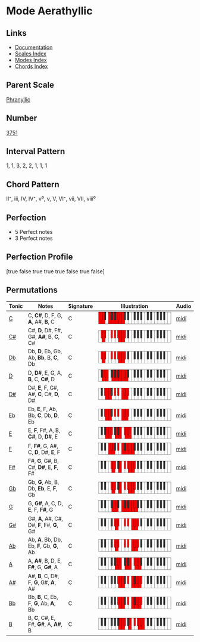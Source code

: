 # Mode Aerathyllic

## Links

- [Documentation](index.md)
- [Scales Index](Scales.md)
- [Modes Index](Modes.md)
- [Chords Index](Chords.md)

## Parent Scale

[Phranyllic](ScalePhranyllic.md)

## Number

[3751](https://ianring.com/musictheory/scales/3751)

## Interval Pattern

1, 1, 3, 2, 2, 1, 1, 1

## Chord Pattern

II⁺, iii, IV, IV⁺, v⁰, v, V, VI⁺, vii, VII, viii⁰

## Perfection

- 5 Perfect notes
- 3 Perfect notes

## Perfection Profile

[true false true true true false true false]

## Permutations

| Tonic | Notes | Signature | Illustration | Audio |
|-------|-------|-----------|--------------|-------|
| [C](ModeCNaturalAerathyllic.md) | C, **C#**, D, F, G, **A**, A#, **B**, C | C | ![CNaturalAerathyllic](ModeCNaturalAerathyllic.png) | [midi](https://github.com/edipermadi/music/blob/main/docs/ModeCNaturalAerathyllic.mid?raw=true) |
| [C#](ModeCSharpAerathyllic.md) | C#, **D**, D#, F#, G#, **A#**, B, **C**, C# | C | ![CSharpAerathyllic](ModeCSharpAerathyllic.png) | [midi](https://github.com/edipermadi/music/blob/main/docs/ModeCSharpAerathyllic.mid?raw=true) |
| [Db](ModeDFlatAerathyllic.md) | Db, **D**, Eb, Gb, Ab, **Bb**, B, **C**, Db | C | ![DFlatAerathyllic](ModeDFlatAerathyllic.png) | [midi](https://github.com/edipermadi/music/blob/main/docs/ModeDFlatAerathyllic.mid?raw=true) |
| [D](ModeDNaturalAerathyllic.md) | D, **D#**, E, G, A, **B**, C, **C#**, D | C | ![DNaturalAerathyllic](ModeDNaturalAerathyllic.png) | [midi](https://github.com/edipermadi/music/blob/main/docs/ModeDNaturalAerathyllic.mid?raw=true) |
| [D#](ModeDSharpAerathyllic.md) | D#, **E**, F, G#, A#, **C**, C#, **D**, D# | C | ![DSharpAerathyllic](ModeDSharpAerathyllic.png) | [midi](https://github.com/edipermadi/music/blob/main/docs/ModeDSharpAerathyllic.mid?raw=true) |
| [Eb](ModeEFlatAerathyllic.md) | Eb, **E**, F, Ab, Bb, **C**, Db, **D**, Eb | C | ![EFlatAerathyllic](ModeEFlatAerathyllic.png) | [midi](https://github.com/edipermadi/music/blob/main/docs/ModeEFlatAerathyllic.mid?raw=true) |
| [E](ModeENaturalAerathyllic.md) | E, **F**, F#, A, B, **C#**, D, **D#**, E | C | ![ENaturalAerathyllic](ModeENaturalAerathyllic.png) | [midi](https://github.com/edipermadi/music/blob/main/docs/ModeENaturalAerathyllic.mid?raw=true) |
| [F](ModeFNaturalAerathyllic.md) | F, **F#**, G, A#, C, **D**, D#, **E**, F | C | ![FNaturalAerathyllic](ModeFNaturalAerathyllic.png) | [midi](https://github.com/edipermadi/music/blob/main/docs/ModeFNaturalAerathyllic.mid?raw=true) |
| [F#](ModeFSharpAerathyllic.md) | F#, **G**, G#, B, C#, **D#**, E, **F**, F# | C | ![FSharpAerathyllic](ModeFSharpAerathyllic.png) | [midi](https://github.com/edipermadi/music/blob/main/docs/ModeFSharpAerathyllic.mid?raw=true) |
| [Gb](ModeGFlatAerathyllic.md) | Gb, **G**, Ab, B, Db, **Eb**, E, **F**, Gb | C | ![GFlatAerathyllic](ModeGFlatAerathyllic.png) | [midi](https://github.com/edipermadi/music/blob/main/docs/ModeGFlatAerathyllic.mid?raw=true) |
| [G](ModeGNaturalAerathyllic.md) | G, **G#**, A, C, D, **E**, F, **F#**, G | C | ![GNaturalAerathyllic](ModeGNaturalAerathyllic.png) | [midi](https://github.com/edipermadi/music/blob/main/docs/ModeGNaturalAerathyllic.mid?raw=true) |
| [G#](ModeGSharpAerathyllic.md) | G#, **A**, A#, C#, D#, **F**, F#, **G**, G# | C | ![GSharpAerathyllic](ModeGSharpAerathyllic.png) | [midi](https://github.com/edipermadi/music/blob/main/docs/ModeGSharpAerathyllic.mid?raw=true) |
| [Ab](ModeAFlatAerathyllic.md) | Ab, **A**, Bb, Db, Eb, **F**, Gb, **G**, Ab | C | ![AFlatAerathyllic](ModeAFlatAerathyllic.png) | [midi](https://github.com/edipermadi/music/blob/main/docs/ModeAFlatAerathyllic.mid?raw=true) |
| [A](ModeANaturalAerathyllic.md) | A, **A#**, B, D, E, **F#**, G, **G#**, A | C | ![ANaturalAerathyllic](ModeANaturalAerathyllic.png) | [midi](https://github.com/edipermadi/music/blob/main/docs/ModeANaturalAerathyllic.mid?raw=true) |
| [A#](ModeASharpAerathyllic.md) | A#, **B**, C, D#, F, **G**, G#, **A**, A# | C | ![ASharpAerathyllic](ModeASharpAerathyllic.png) | [midi](https://github.com/edipermadi/music/blob/main/docs/ModeASharpAerathyllic.mid?raw=true) |
| [Bb](ModeBFlatAerathyllic.md) | Bb, **B**, C, Eb, F, **G**, Ab, **A**, Bb | C | ![BFlatAerathyllic](ModeBFlatAerathyllic.png) | [midi](https://github.com/edipermadi/music/blob/main/docs/ModeBFlatAerathyllic.mid?raw=true) |
| [B](ModeBNaturalAerathyllic.md) | B, **C**, C#, E, F#, **G#**, A, **A#**, B | C | ![BNaturalAerathyllic](ModeBNaturalAerathyllic.png) | [midi](https://github.com/edipermadi/music/blob/main/docs/ModeBNaturalAerathyllic.mid?raw=true) |
